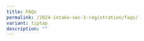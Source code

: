 ```yaml
---
title: FAQs
permalink: /2024-intake-sec-1-registration/faqs/
variant: tiptap
description: ""
---
```

